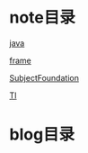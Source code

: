 # note目录

[java](/java/java)

[frame](/frame/frame)

[SubjectFoundation](/SubjectFoundation/sf)

[TI](/TI/TI)







# blog目录